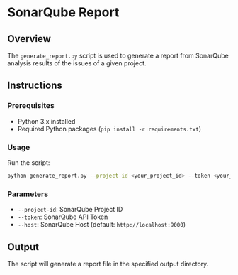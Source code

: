 # SonarQube Report

## Overview

The `generate_report.py` script is used to generate a report from SonarQube analysis results of the
issues of a given project.

## Instructions

### Prerequisites

- Python 3.x installed
- Required Python packages (`pip install -r requirements.txt`)

### Usage

Run the script:

```sh
python generate_report.py --project-id <your_project_id> --token <your_token> --host <host>
```

### Parameters

- `--project-id`: SonarQube Project ID
- `--token`: SonarQube API Token
- `--host`: SonarQube Host (default: `http://localhost:9000`)

## Output

The script will generate a report file in the specified output directory.
